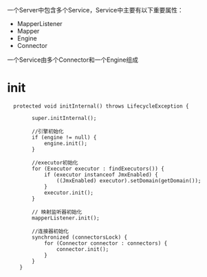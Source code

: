 一个Server中包含多个Service，Service中主要有以下重要属性：
* MapperListener
* Mapper
* Engine
* Connector

一个Service由多个Connector和一个Engine组成

# init
```
  protected void initInternal() throws LifecycleException {

        super.initInternal();

        //引擎初始化
        if (engine != null) {
            engine.init();
        }

        //executor初始化
        for (Executor executor : findExecutors()) {
            if (executor instanceof JmxEnabled) {
                ((JmxEnabled) executor).setDomain(getDomain());
            }
            executor.init();
        }

        // 映射监听器初始化
        mapperListener.init();

        //连接器初始化
        synchronized (connectorsLock) {
            for (Connector connector : connectors) {
                connector.init();
            }
        }
    }
```